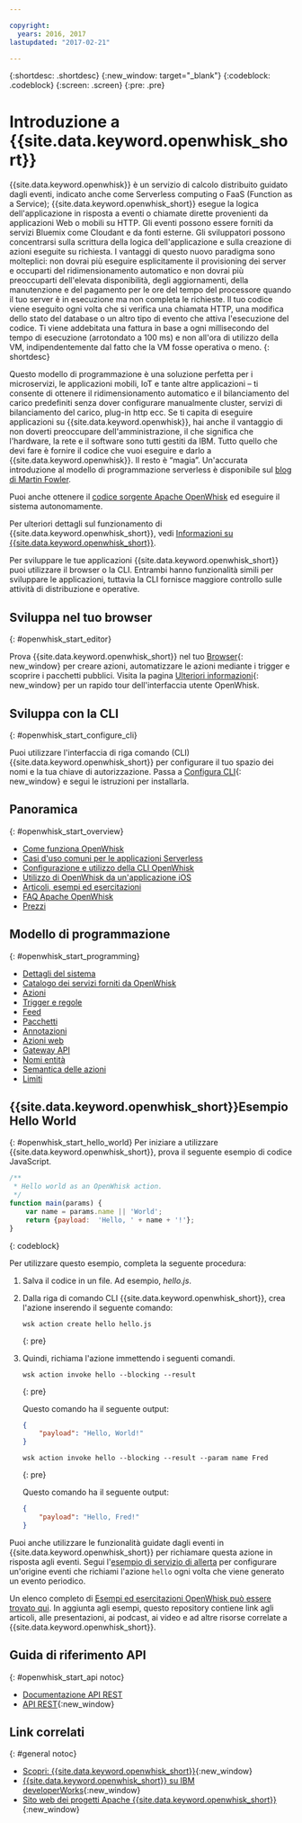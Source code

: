 ```yaml
---

copyright:
  years: 2016, 2017
lastupdated: "2017-02-21"

---
```


{:shortdesc: .shortdesc}
{:new_window: target="_blank"}
{:codeblock: .codeblock}
{:screen: .screen}
{:pre: .pre}

# Introduzione a {{site.data.keyword.openwhisk_short}}


{{site.data.keyword.openwhisk}} è un servizio di calcolo distribuito guidato dagli eventi, indicato anche come Serverless computing o FaaS (Function as a Service); {{site.data.keyword.openwhisk_short}} esegue la logica dell'applicazione in risposta a eventi o chiamate dirette provenienti da applicazioni Web o mobili su HTTP. Gli eventi possono essere forniti da servizi Bluemix come Cloudant e da fonti esterne. Gli sviluppatori possono concentrarsi sulla scrittura della logica dell'applicazione e sulla creazione di azioni eseguite su richiesta.
I vantaggi di questo nuovo paradigma sono molteplici: non dovrai più eseguire esplicitamente il provisioning dei server e occuparti del ridimensionamento automatico e non dovrai più preoccuparti dell'elevata disponibilità, degli aggiornamenti, della manutenzione e del pagamento per le ore del tempo del processore quando il tuo server è in esecuzione ma non completa le richieste.
Il tuo codice viene eseguito ogni volta che si verifica una chiamata HTTP, una modifica dello stato del database o un altro tipo di evento che attiva l'esecuzione del codice.
Ti viene addebitata una fattura in base a ogni millisecondo del tempo di esecuzione (arrotondato a 100 ms) e non all'ora di utilizzo della VM, indipendentemente dal fatto che la VM fosse operativa o meno.
{: shortdesc}

Questo modello di programmazione è una soluzione perfetta per i microservizi, le applicazioni mobili, IoT e tante altre applicazioni – ti consente di ottenere il ridimensionamento automatico e il bilanciamento del carico predefiniti senza dover configurare manualmente cluster, servizi di bilanciamento del carico, plug-in http ecc. Se ti capita di eseguire applicazioni su {{site.data.keyword.openwhisk}}, hai anche il vantaggio di non doverti preoccupare dell'amministrazione, il che significa che l'hardware, la rete e il software sono tutti gestiti da IBM. Tutto quello che devi fare è fornire il codice che vuoi eseguire e darlo a {{site.data.keyword.openwhisk}}. Il resto è “magia”. Un'accurata introduzione al modello di programmazione serverless è disponibile sul [blog di Martin Fowler](https://martinfowler.com/articles/serverless.html).

Puoi anche ottenere il [codice sorgente Apache OpenWhisk](https://github.com/openwhisk/openwhisk) ed eseguire il sistema autonomamente.

Per ulteriori dettagli sul funzionamento di {{site.data.keyword.openwhisk_short}}, vedi [Informazioni su {{site.data.keyword.openwhisk_short}}](./openwhisk_about.html).

Per sviluppare le tue applicazioni {{site.data.keyword.openwhisk_short}} puoi utilizzare il browser o la CLI.
Entrambi hanno funzionalità simili per sviluppare le applicazioni, tuttavia la CLI fornisce maggiore controllo sulle attività di distribuzione e operative.

## Sviluppa nel tuo browser
{: #openwhisk_start_editor}

Prova {{site.data.keyword.openwhisk_short}} nel tuo [Browser](https://console.{DomainName}/openwhisk/editor){: new_window} per creare azioni, automatizzare le azioni mediante i trigger e scoprire i pacchetti pubblici. 
Visita la pagina [Ulteriori informazioni](https://console.{DomainName}/openwhisk/learn){: new_window} per un rapido tour dell'interfaccia utente OpenWhisk.

## Sviluppa con la CLI
{: #openwhisk_start_configure_cli}

Puoi utilizzare l'interfaccia di riga comando (CLI) {{site.data.keyword.openwhisk_short}} per configurare il tuo spazio dei nomi e la tua chiave di autorizzazione.
Passa a [Configura CLI](https://new-console.{DomainName}/openwhisk/cli){: new_window} e segui le istruzioni per installarla.

## Panoramica
{: #openwhisk_start_overview}
- [Come funziona OpenWhisk](./openwhisk_about.html)
- [Casi d'uso comuni per le applicazioni Serverless](./openwhisk_use_cases.html)
- [Configurazione e utilizzo della CLI OpenWhisk](./openwhisk_cli.html)
- [Utilizzo di OpenWhisk da un'applicazione iOS](./openwhisk_mobile_sdk.html)
- [Articoli, esempi ed esercitazioni](https://github.com/openwhisk/openwhisk-external-resources)
- [FAQ Apache OpenWhisk](http://openwhisk.org/faq)
- [Prezzi](https://console.ng.bluemix.net/openwhisk/learn/pricing)

## Modello di programmazione
{: #openwhisk_start_programming}
- [Dettagli del sistema](./openwhisk_reference.html)
- [Catalogo dei servizi forniti da OpenWhisk](./openwhisk_catalog.html)
- [Azioni](./openwhisk_actions.html)
- [Trigger e regole](./openwhisk_triggers_rules.html)
- [Feed](./openwhisk_feeds.html)
- [Pacchetti](./openwhisk_packages.html)
- [Annotazioni](./openwhisk_annotations.html)
- [Azioni web](./openwhisk_webactions.html)
- [Gateway API](./openwhisk_apigateway.html)
- [Nomi entità](./openwhisk_reference.html#openwhisk_entities)
- [Semantica delle azioni](./openwhisk_reference.html#openwhisk_semantics)
- [Limiti](./openwhisk_reference.html#openwhisk_syslimits)

## {{site.data.keyword.openwhisk_short}}Esempio Hello World
{: #openwhisk_start_hello_world}
Per iniziare a utilizzare {{site.data.keyword.openwhisk_short}}, prova il seguente esempio di codice JavaScript.

```javascript
/**
 * Hello world as an OpenWhisk action.
 */
function main(params) {
    var name = params.name || 'World';
    return {payload:  'Hello, ' + name + '!'};
}
```
{: codeblock}

Per utilizzare questo esempio, completa la seguente procedura:

1. Salva il codice in un file. Ad esempio, *hello.js*.

2. Dalla riga di comando CLI {{site.data.keyword.openwhisk_short}}, crea l'azione inserendo il seguente comando:

    ```
    wsk action create hello hello.js
    ```
    {: pre}

3. Quindi, richiama l'azione immettendo i seguenti comandi.

    ```
    wsk action invoke hello --blocking --result
    ```
    {: pre}  

    Questo comando ha il seguente output:

    ```json
    {
        "payload": "Hello, World!"
    }
    ```
    
    ```
    wsk action invoke hello --blocking --result --param name Fred
    ```
    {: pre}  

    Questo comando ha il seguente output:

    ```json
    {
        "payload": "Hello, Fred!"
    }
    ```

Puoi anche utilizzare le funzionalità guidate dagli eventi in {{site.data.keyword.openwhisk_short}} per richiamare questa azione in risposta agli eventi. Segui l'[esempio di servizio di allerta](./openwhisk_packages.html#openwhisk_packages_trigger) per configurare un'origine eventi che richiami l'azione `hello` ogni volta che viene generato un evento periodico.

Un elenco completo di [Esempi ed esercitazioni OpenWhisk può essere trovato qui](https://github.com/openwhisk/openwhisk-external-resources#sample-applications). In aggiunta agli esempi, questo repository contiene link agli articoli, alle presentazioni, ai podcast, ai video e ad altre risorse correlate a {{site.data.keyword.openwhisk_short}}.

## Guida di riferimento API
{: #openwhisk_start_api notoc}
* [Documentazione API REST](./openwhisk_reference.html#openwhisk_ref_restapi)
* [API REST](https://new-console.{DomainName}/apidocs/98){:new_window}

## Link correlati
{: #general notoc}
* [Scopri: {{site.data.keyword.openwhisk_short}}](http://www.ibm.com/cloud-computing/bluemix/openwhisk/){:new_window}
* [{{site.data.keyword.openwhisk_short}} su IBM developerWorks](https://developer.ibm.com/openwhisk/){:new_window}
* [Sito web dei progetti Apache {{site.data.keyword.openwhisk_short}}](http://openwhisk.org){:new_window}
